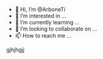 - 👋 Hi, I’m @ArboneTi
- 👀 I’m interested in ...
- 🌱 I’m currently learning ...
- 💞️ I’m looking to collaborate on ...
- 📫 How to reach me ...

<!---
ArboneTi/ArboneTi is a ✨ special ✨ repository because its `README.md` (this file) appears on your GitHub profile.
You can click the Preview link to take a look at your changes.
--->
gjhjhgjj
